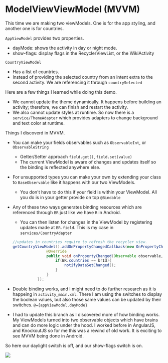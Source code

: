 # ModelViewViewModel (MVVM)

This time we are making two viewModels. One is for the app styling, and another one is for countries.

`AppViewModel` provides two properties.
*   dayMode: shows the activity in day or night mode.
*   show-flags: display flags in the RecyclerViewList, or the WikiActivity

`CountryViewModel`
*   Has a list of countries.
*   Instead of providing the selected country from an intent extra to the second activity. We are referencing it through `countrySelected`


 Here are a few things I learned while doing this demo.

 *  We cannot update the theme dynamically. It happens before building an activity; therefore, we can finish and restart the activity.
 *  We also cannot update styles at runtime. So now there is a `service/ThemeAdapter` which provides adapters to change background and text color at runtime.

Things I discoverd in MVVM.
* You can make your fields observables such as `ObservableInt`, or `ObservableString`
    * Getter/Setter approach `field.get()`, `field.set(value)`
    * The current ViewModel is aware of changes and updates itself so the binding is reflected anywhere else.
* For unsupported types you can make your own by extending your class to `BaseObservable` like it happens with our two ViewModels.
    * You don't have to do this if your field is within your ViewModel. All you do is in your getter provide on top `@Bindable`

* Any of these two ways generates binding resources which are referenced through `BR` just like we have `R` in Android.
    * You can then listen for changes in the ViewModel by registering updates made at `BR.field`. This is my case in `services/CountryAdapter`
    ```java
    //updates in countries require to refresh the recycler view.
    getCountryViewModel().addOnPropertyChangedCallback(new OnPropertyChangedCallback() {
                   @Override
                   public void onPropertyChanged(Observable observable, int brId) {
                       if(BR.countries == brId){
                           notifyDataSetChanged();
                       }
                   }
               });
   ```
* Double binding works, and I might need to do further research as it is happeing in `activity_main.xml`. There I am using the switches to display the boolean values, but also those same values can be updated by their switches. `@={appViewModel.dayMode}`
* I had to update this branch as I discovered more of how binding works. My ViewModels turned into two observable objects which have brains and can do more logic under the hood. I worked before in AngularJS, and KnockoutJS so for me this was a rewind of old work. It is exciting to see MVVM being done in Android.


So here our daylight switch is off, and our show-flags switch is on.

![](./github/nightMode.jpg)
